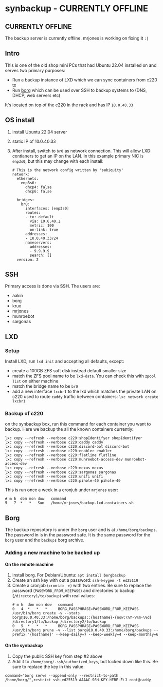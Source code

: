 # synbackup - CURRENTLY OFFLINE

## CURRENTLY OFFLINE

The backup server is currently offline.  mrjones is working on fixing it `:|`

## Intro

This is one of the old shop mini PCs that had Ubuntu 22.04 installed on and serves two primary purposes:

* Run a backup instance of LXD which we can sync containers from c220 to 
* Run [borg](https://borgbackup.readthedocs.io) which can be used over SSH to backup systems to (DNS, DHCP, web servers etc)

It's located on top of the c220 in the rack and has IP `10.0.40.33`

## OS install

1. Install Ubuntu 22.04 server
2. static IP of 10.0.40.33
3. After install, switch to `br0` as network connection.  This will allow LXD contianers to get an IP on the LAN.  In this example primary NIC is `enp3s0`, but this may change with each install:

   ```
   # This is the network config written by 'subiquity'
   network:
     ethernets:
       enp3s0:
         dhcp4: false 
         dhcp6: false 

     bridges:
       br0:
         interfaces: [enp3s0]
         routes:
         - to: default
           via: 10.0.40.1
           metric: 100
           on-link: true
         addresses:
         - 10.0.40.33/24
         nameservers:
           addresses:
           - 9.9.9.9
           search: []
     version: 2  
   ```

## SSH

Primary access is done via SSH. The users are:

* aakin  
* borg  
* krux  
* mrjones  
* munroebot  
* sargonas

## LXD

### Setup

Install LXD, run `lxd init` and accepting all defaults, except:

* create a 100GB ZFS soft disk instead default smaller size
* match the ZFS pool name to be `lxd-data`.  You can check this with `zpool list` on either machine
* match the bridge name to be `br0`
* add a new interface `lxcbr1` to the lxd which matches  the private LAN on c220 used to route `caddy` traffic between containers: `lxc network create lxcbr1`

### Backup of c220

on the synbackup box, run this command for each container you want to backup. Here we backup the all the known containers currently:

```
lxc copy --refresh --verbose c220:shopIdentifyer shopIdentifyer
lxc copy --refresh --verbose c220:caddy caddy
lxc copy --refresh --verbose c220:discord-bot discord-bot
lxc copy --refresh --verbose c220:enabler enabler
lxc copy --refresh --verbose c220:flatline flatline
lxc copy --refresh --verbose c220:munroebot-access-dev munroebot-access-dev
lxc copy --refresh --verbose c220:nexus nexus
lxc copy --refresh --verbose c220:sargonas sargonas
lxc copy --refresh --verbose c220:unifi unifi
lxc copy --refresh --verbose c220:pihole-40 pihole-40
```

This is run once a week in a cronjub under `mrjones` user:

```
# m h  dom mon dow   command
5   7  *   *   Sun   /home/mrjones/backup.lxd.containers.sh
```

## Borg

The backup reposotory is under the `borg` user and is at `/home/borg/backups`.  The password in is in the password safe.  It is the same password for the `borg` user and the `backups` borg archive.

### Adding a new machine to be backed up

#### On the remote machine

1. Install borg.  For Debian/Ubuntu: `apt install borgbackup`
2. Create an ssh key with out a password: `ssh-keygen -t ed25119`
3. Create a cronjob (`crontab -e`) with two entries. Be sure to replace the password (`PASSWORD_FROM_KEEPASS`) and directories to backup (`/directory1/to/backup`) with real values:
   ```
   # m h  dom mon dow   command
   0   4  *   *   *     BORG_PASSPHRASE=PASSWORD_FROM_KEEPASS /usr/bin/borg create -v --stats borg@10.0.40.33:/home/borg/backups::{hostname}-{now:\%Y-\%m-\%d}  /directory1/to/backup /directory2/to/backup
   0   5  *   *   *     BORG_PASSPHRASE=PASSWORD_FROM_KEEPASS /usr/bin/borg prune -v --list borg@10.0.40.33:/home/borg/backups --prefix '{hostname}' --keep-daily=7 --keep-weekly=4 --keep-monthly=6
   ```
   
#### On the synbackup

1. Copy the public SSH key from step #2 above
2. Add it to `/home/borg/.ssh/authorized_keys`, but locked down like this.  Be sure to replace the key in this value:
  ```
  command="borg serve --append-only --restrict-to-path /home/borg/",restrict ssh-ed25519 AAAAC-SSH-KEY-HERE-EiJ root@caddy
  ```

